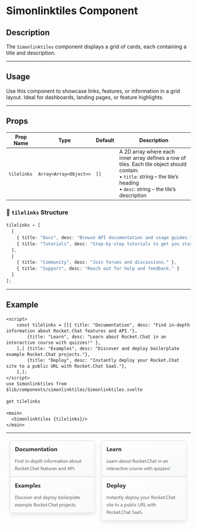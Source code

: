 # Simonlinktiles Component

## Description
The `Simonlinktiles` component displays a grid of cards, each containing a title and description.

---

## Usage

Use this component to showcase links, features, or information in a grid layout. Ideal for dashboards, landing pages, or feature highlights.

---

## Props

| Prop Name  | Type          | Default | Description                     |
|------------|---------------|---------|---------------------------------|
| `tilelinks`| `Array<Array<Object>>` | `[]` | A 2D array where each inner array defines a row of tiles. Each tile object should contain: <br>• `title`: string – the tile’s heading <br>• `desc`: string – the tile’s description |

### 🔧 `tilelinks` Structure

```ts
tilelinks = [
  [
    { title: "Docs", desc: "Browse API documentation and usage guides." },
    { title: "Tutorials", desc: "Step-by-step tutorials to get you started." }
  ],
  [
    { title: "Community", desc: "Join forums and discussions." },
    { title: "Support", desc: "Reach out for help and feedback." }
  ]
];
```

---

## Example
```svelte
<script>
    const tilelinks = [[{ title: "Documentation", desc: "Find in-depth information about Rocket.Chat features and API."},
        {title: "Learn", desc: "Learn about Rocket.Chat in an interactive course with quizzes!" },
    ],[ {title: "Examples", desc: "Discover and deploy boilerplate example Rocket.Chat projects."},
        {title: "Deploy", desc: "Instantly deploy your Rocket.Chat site to a public URL with Rocket.Chat SaaS."},
    ],];
</script>
use Simonlinktiles from $lib/components/simonlinktiles/Simonlinktiles.svelte

get tilelinks

<main>
  <Simonlinktiles {tilelinks}/>
</main>
```

---

![Simonlinktiles image.](./docsImages/simonlinktilesImage.png "This is a Simonlinktiles component image.")
